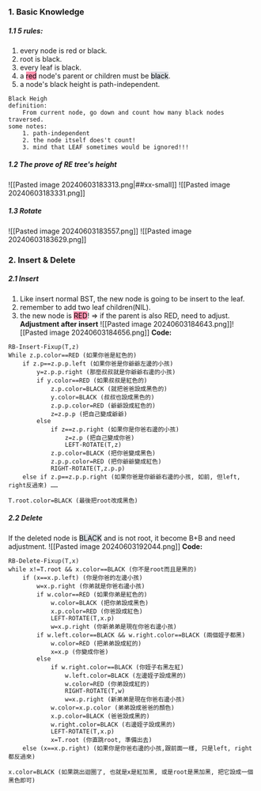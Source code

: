 ### 1. Basic Knowledge
##### 1.1 5 rules:
1. every node is red or black.
2. root is black.
3. every leaf is black.
4. a <mark style="background: #FF5582A6;">red</mark> node's parent or children must be <mark style="background: #CACFD9A6;">black</mark>.
5. a node's black height is path-independent.
``` 
Black Heigh
definition: 
	From current node, go down and count how many black nodes traversed.
some notes:
	1. path-independent
	2. the node itself does't count!
	3. mind that LEAF sometimes would be ignored!!!
```

##### 1.2 The prove of RE tree's height 
![[Pasted image 20240603183313.png|##xx-small]]
![[Pasted image 20240603183331.png]]
##### 1.3 Rotate
![[Pasted image 20240603183557.png]]
![[Pasted image 20240603183629.png]]

### 2. Insert & Delete
##### 2.1 Insert
1. Like insert normal BST, the new node is going to be insert to the leaf.
2. remember to add two leaf children(NIL).
3. the new node is <mark style="background: #FF5582A6;"> RED</mark>!
	⇒ if the parent is also RED, need to adjust.
**Adjustment after insert**
![[Pasted image 20240603184643.png]]![[Pasted image 20240603184656.png]]
**Code:**
```
RB-Insert-Fixup(T,z) 
While z.p.color==RED (如果你爸是紅色的) 
	if z.p==z.p.p.left (如果你爸是你爺爺左邊的小孩) 
		y=z.p.p.right (那麼叔叔就是你爺爺右邊的小孩) 
		if y.color==RED (如果叔叔是紅色的) 
			z.p.color=BLACK (就把爸爸設成黑色的) 
			y.color=BLACK (叔叔也設成黑色的) 
			z.p.p.color=RED (爺爺設成紅色的) 
			z=z.p.p (把自己變成爺爺)
		else 
			if z==z.p.right (如果你是你爸右邊的小孩) 
				z=z.p (把自己變成你爸) 
				LEFT-ROTATE(T,z) 
			z.p.color=BLACK (把你爸變成黑色) 
			z.p.p.color=RED (把你爺爺變成紅色) 
			RIGHT-ROTATE(T,z.p.p) 
	else if z.p==z.p.p.right (如果你爸是你爺爺右邊的小孩, 如前, 但left, right反過來) …… 
	
T.root.color=BLACK (最後把root改成黑色)
```
##### 2.2 Delete
If the deleted node is <mark style="background: #CACFD9A6;">BLACK</mark> and is not root, it become B+B and need adjustment.
![[Pasted image 20240603192044.png]]
**Code:**
```
RB-Delete-Fixup(T,x) 
while x!=T.root && x.color==BLACK (你不是root而且是黑的) 
	if (x==x.p.left) (你是你爸的左邊小孩) 
		w=x.p.right (你弟就是你爸右邊小孩) 
		if w.color==RED (如果你弟是紅色的) 
			w.color=BLACK (把你弟設成黑色) 
			x.p.color=RED (你爸設成紅色) 
			LEFT-ROTATE(T,x.p) 
			w=x.p.right (你新弟弟是現在你爸右邊小孩) 
		if w.left.color==BLACK && w.right.color==BLACK (兩個姪子都黑) 
			w.color=RED (把弟弟設成紅的) 
			x=x.p (你變成你爸) 
		else 
			if w.right.color==BLACK (你姪子右黑左紅) 
				w.left.color=BLACK (左邊姪子設成黑的) 
				w.color=RED (你弟設成紅的) 
				RIGHT-ROTATE(T,w) 
				w=x.p.right (新弟弟是現在你爸右邊小孩) 
			w.color=x.p.color (弟弟設成爸爸的顏色) 
			x.p.color=BLACK (爸爸設成黑的) 
			w.right.color=BLACK (右邊姪子設成黑的) 
			LEFT-ROTATE(T,x.p) 
			x=T.root (你直跳root, 準備出去) 
	else (x==x.p.right) (如果你是你爸右邊的小孩,跟前面一樣, 只是left, right都反過來) 
	
x.color=BLACK (如果跳出迴圈了, 也就是x是紅加黑, 或是root是黑加黑, 把它設成一個黑色即可)
```
